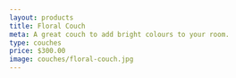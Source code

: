 ```yaml
---
layout: products
title: Floral Couch
meta: A great couch to add bright colours to your room.
type: couches
price: $300.00
image: couches/floral-couch.jpg
---
```

